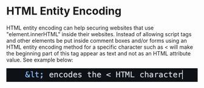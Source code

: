 <h1>HTML Entity Encoding</h1>

<p>HTML entity encoding can help securing websites that use "element.innerHTML" inside their websites. Instead of allowing script tags and other elements be put inside comment boxes and/or forms using an HTML entity encoding method for a specific character such as < will make the beginning part of this tag appear as text and not as an HTML attribute value. See example below: </p>
 
<img width="602" alt="HTML Encoding" src="https://github.com/angieintech/Web-Security/blob/main/Web%20Security%20Solution%20Part%201/%3C%20%26lt%3B%20html%20encoding.png">  
  

  
  
  
  
  
  
  
  
 
